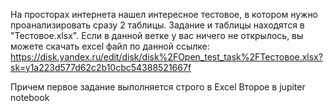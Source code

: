 На просторах интернета нашел интересное тестовое, в котором нужно проанализировать сразу 2 таблицы. Задание и таблицы находятся в "Тестовое.xlsx". 
Если в данной ветке у вас ничего не открылось, вы можете скачать excel файл по данной ссылке: https://disk.yandex.ru/edit/disk/disk%2FOpen_test_task%2FТестовое.xlsx?sk=y1a223d577d62c2b10cbc54388521667f

Причем первое задание выполняется строго в Excel
Второе в jupiter notebook 
